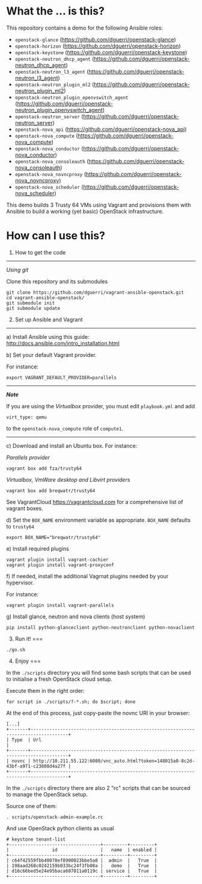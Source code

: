 What the ... is this?
===

This repository contains a demo for the following Ansible roles:

* `openstack-glance` (<https://github.com/dguerri/openstack-glance>)
* `openstack-horizon` (<https://github.com/dguerri/openstack-horizon>)
* `openstack-keystone` (<https://github.com/dguerri/openstack-keystone>)
* `openstack-neutron_dhcp_agent` (<https://github.com/dguerri/openstack-neutron_dhcp_agent>)
* `openstack-neutron_l3_agent` (<https://github.com/dguerri/openstack-neutron_l3_agent>)
* `openstack-neutron_plugin_ml2` (<https://github.com/dguerri/openstack-neutron_plugin_ml2>)
* `openstack-neutron_plugin_openvswitch_agent` (<https://github.com/dguerri/openstack-neutron_plugin_openvswitch_agent>)
* `openstack-neutron_server` (<https://github.com/dguerri/openstack-neutron_server>)
* `openstack-nova_api` (<https://github.com/dguerri/openstack-nova_api>)
* `openstack-nova_compute` (<https://github.com/dguerri/openstack-nova_compute>)
* `openstack-nova_conductor` (<https://github.com/dguerri/openstack-nova_conductor>)
* `openstack-nova_consoleauth` (<https://github.com/dguerri/openstack-nova_consoleauth>)
* `openstack-nova_novncproxy` (<https://github.com/dguerri/openstack-nova_novncproxy>)
* `openstack-nova_scheduler` (<https://github.com/dguerri/openstack-nova_scheduler>)

This demo builds 3 Trusty 64 VMs using Vagrant and provisions them with Ansible to build a working (yet basic) OpenStack infrastructure.

How can I use this?
===

1) How to get the code
---

_Using git_

Clone this repository and its submodules
```
git clone https://github.com/dguerri/vagrant-ansible-openstack.git
cd vagrant-ansible-openstack/
git submodule init
git submodule update
```

2) Set up Ansible and Vagrant
---

a) Install Ansible using this guide: http://docs.ansible.com/intro_installation.html

b) Set your default Vagrant provider.

For instance:

```
export VAGRANT_DEFAULT_PROVIDER=parallels
```

---
***Note***

If you are using the _Virtualbox_ provider, you must edit `playbook.yml` and add

```
virt_type: qemu
```

to the `openstack-nova_compute` role of `compute1`.

---

c) Download and install an Ubuntu box. For instance:


_Parallels provider_

```
vagrant box add fza/trusty64
```

_Virtualbox, VmWare desktop and Libvirt providers_

```
vagrant box add breqwatr/trusty64
```

See VagrantCloud <https://vagrantcloud.com> for a comprehensive list of vagrant boxes.


d) Set the `BOX_NAME` environment variable as appropriate. `BOX_NAME` defaults to `trusty64`

```
export BOX_NAME="breqwatr/trusty64"
```

e) Install required plugins

```
vagrant plugin install vagrant-cachier
vagrant plugin install vagrant-proxyconf
```

f) If needed, install the additional Vagrnat plugins needed by your hypervisor.

For instance:
```
vagrant plugin install vagrant-parallels
```

g) Install glance, neutron and nova clients (host system)

```
pip install python-glanceclient python-neutronclient python-novaclient
```

3) Run it!
===
```
./go.sh
```

4) Enjoy
===

In the `./scripts` directory you will find some bash scripts that can be used to initialise a fresh OpenStack cloud setup.

Execute them in the right order:
```
for script in ./scripts/?-*.sh; do $script; done
```

At the end of this process, just copy-paste the novnc URI in your browser:

```
[...]
+-------+------------------------------------------------------------------------------------+
| Type  | Url                                                                                |
+-------+------------------------------------------------------------------------------------+
| novnc | http://10.211.55.122:6080/vnc_auto.html?token=148015a0-8c2d-43bf-a971-c23808d4a27f |
+-------+------------------------------------------------------------------------------------+
```

In the `./scripts` directory there are also 2 "rc" scripts that can be sourced to manage the OpenStack setup.

Source one of them:
```
. scripts/openstack-admin-example.rc
```
And use OpenStack python clients as usual
```
# keystone tenant-list
+----------------------------------+---------+---------+
|                id                |   name  | enabled |
+----------------------------------+---------+---------+
| c64f42559fbb40078ef8900023bbe5a8 |  admin  |   True  |
| 198aad268c0242159b033bc24f3fb08a |   demo  |   True  |
| d16c66bed5e24e95baca607011a0119c | service |   True  |
+----------------------------------+---------+---------+
```
